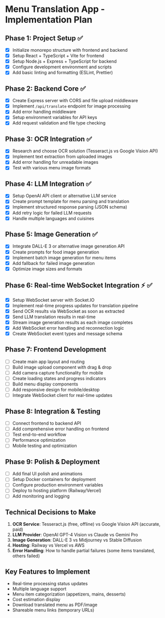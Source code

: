 # Menu Translation App - Implementation Plan

## Phase 1: Project Setup ✅
- [x] Initialize monorepo structure with frontend and backend
- [x] Setup React + TypeScript + Vite for frontend
- [x] Setup Node.js + Express + TypeScript for backend
- [x] Configure development environment and scripts
- [x] Add basic linting and formatting (ESLint, Prettier)

## Phase 2: Backend Core ✅
- [x] Create Express server with CORS and file upload middleware
- [x] Implement `/api/translate` endpoint for image processing
- [x] Add error handling middleware
- [x] Setup environment variables for API keys
- [x] Add request validation and file type checking

## Phase 3: OCR Integration ✅
- [x] Research and choose OCR solution (Tesseract.js vs Google Vision API)
- [x] Implement text extraction from uploaded images
- [x] Add error handling for unreadable images
- [x] Test with various menu image formats

## Phase 4: LLM Integration ✅
- [x] Setup OpenAI API client or alternative LLM service
- [x] Create prompt template for menu parsing and translation
- [x] Implement structured response parsing (JSON schema)
- [x] Add retry logic for failed LLM requests
- [x] Handle multiple languages and cuisines

## Phase 5: Image Generation ✅
- [x] Integrate DALL-E 3 or alternative image generation API
- [x] Create prompts for food image generation
- [x] Implement batch image generation for menu items
- [x] Add fallback for failed image generation
- [x] Optimize image sizes and formats

## Phase 6: Real-time WebSocket Integration ⚡ ✅
- [x] Setup WebSocket server with Socket.IO
- [x] Implement real-time progress updates for translation pipeline
- [x] Send OCR results via WebSocket as soon as extracted
- [x] Send LLM translation results in real-time
- [x] Stream image generation results as each image completes
- [x] Add WebSocket error handling and reconnection logic
- [x] Create WebSocket event types and message schema

## Phase 7: Frontend Development
- [ ] Create main app layout and routing
- [ ] Build image upload component with drag & drop
- [ ] Add camera capture functionality for mobile
- [ ] Create loading states and progress indicators
- [ ] Build menu display components
- [ ] Add responsive design for mobile/desktop
- [ ] Integrate WebSocket client for real-time updates

## Phase 8: Integration & Testing
- [ ] Connect frontend to backend API
- [ ] Add comprehensive error handling on frontend
- [ ] Test end-to-end workflow
- [ ] Performance optimization
- [ ] Mobile testing and optimization

## Phase 9: Polish & Deployment
- [ ] Add final UI polish and animations
- [ ] Setup Docker containers for deployment
- [ ] Configure production environment variables
- [ ] Deploy to hosting platform (Railway/Vercel)
- [ ] Add monitoring and logging

## Technical Decisions to Make
1. **OCR Service**: Tesseract.js (free, offline) vs Google Vision API (accurate, paid)
2. **LLM Provider**: OpenAI GPT-4 Vision vs Claude vs Gemini Pro
3. **Image Generation**: DALL-E 3 vs Midjourney vs Stable Diffusion
4. **Hosting**: Railway vs Vercel vs AWS
5. **Error Handling**: How to handle partial failures (some items translated, others failed)

## Key Features to Implement
- Real-time processing status updates
- Multiple language support
- Menu item categorization (appetizers, mains, desserts)
- Cost estimation display
- Download translated menu as PDF/image
- Shareable menu links (temporary URLs)